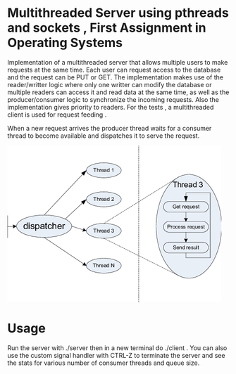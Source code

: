 # Multithreaded Server using pthreads and sockets , First Assignment in Operating Systems

Implementation of a multithreaded server that allows multiple users to make requests at the same time. 
Each user can request access to the database and the request can be PUT or GET.
The implementation makes use of the reader/writter logic where only one writter can
modify the database or multiple readers can access it and read data at the same time, as well as the producer/consumer logic to synchronize the incoming requests.
Also the implementation gives priority to readers. For the tests , a multithreaded client is used for request feeding .


When a new request arrives the producer thread waits for a consumer thread to become available and dispatches it to serve the request.

![alt text](https://github.com/billgewrgoulas/Multithreaded-Server/blob/main/des.png?raw=true)

# Usage

Run the server with ./server then in a new terminal do ./client . 
You can also use the custom signal handler with CTRL-Z to terminate the server and see the stats for various number of consumer threads and queue size.
